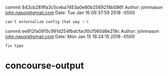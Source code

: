 commit 842cb281ffa3c5ceba7453a0e80b2569218b086f
Author: johnnason <john.nason@gmail.com>
Date:   Tue Jan 16 09:37:59 2018 -0500

    can't externalize config that way :-(
commit ee912fa0915c991d254fbdcfacf0cf560d8e219c
Author: johnnason <john.nason@gmail.com>
Date:   Mon Jan 15 16:24:15 2018 -0500

    fix typo
# concourse-output